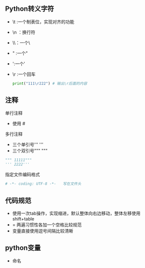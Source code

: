 ## Python转义字符

- \t :一个制表位，实现对齐的功能

- \n ：换行符

- \\\：一个\

- \" :一个"

- \':一个'

- \r :一个回车

  ```python
  print("111\r222") # 输出\r后面的内容
  ```

## 注释

单行注释

- 使用 #

多行注释

- 三个单引号''' '''
- 三个双引号""" """

```py
""" 11111"""
''' 2222'''
```

指定文件编码格式

```python
# -*- coding: UTF-8 -*-   写在文件头
```

## 代码规范

- 使用一次tab操作，实现缩进，默认整体向右边移动，整体左移使用shift+table
- = 两遍习惯性各加一个空格比较规范
- 变量直接使用逗号间隔比较清晰



## python变量

- 命名